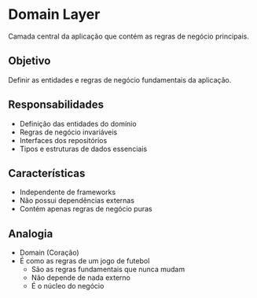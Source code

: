 # Domain Layer

Camada central da aplicação que contém as regras de negócio principais.

## Objetivo
Definir as entidades e regras de negócio fundamentais da aplicação.

## Responsabilidades
- Definição das entidades do domínio
- Regras de negócio invariáveis
- Interfaces dos repositórios
- Tipos e estruturas de dados essenciais

## Características
- Independente de frameworks
- Não possui dependências externas
- Contém apenas regras de negócio puras

## Analogia
- Domain (Coração)
- É como as regras de um jogo de futebol
  - São as regras fundamentais que nunca mudam
  - Não depende de nada externo
  - É o núcleo do negócio

